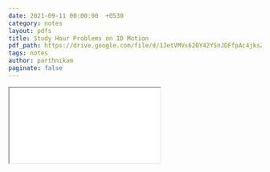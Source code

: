 ```yaml
---
date: 2021-09-11 00:00:00  +0530
category: notes
layout: pdfs
title: Study Hour Problems on 1D Motion
pdf_path: https://drive.google.com/file/d/1JetVMVs620Y42YSnJDFfpAc4jksZeb-d/preview?usp=sharing
tags: notes
author: parthnikam
paginate: false
---
```


<iframe class="embed-pdf" src="{{ page.pdf_path }}#toolbar=0" seamless="seamless" scrolling="no" style="overflow:hidden"></iframe>
